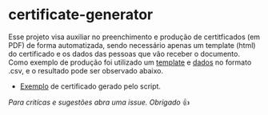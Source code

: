 # certificate-generator

Esse projeto visa auxiliar no preenchimento e produção de certitficados (em PDF) de forma automatizada, sendo necessário apenas um template (html) do certificado e os dados das pessoas que vão receber o documento.
Como exemplo de produção foi utilizado um [template](https://github.com/ThazSobral/certificate-generator/blob/main/template.html) e [dados](https://github.com/ThazSobral/certificate-generator/blob/main/assets/data/graduates%20-%20P%C3%A1gina1.csv) no formato .csv, e o resultado pode ser observado abaixo.

- [Exemplo](https://github.com/ThazSobral/certificate-generator/blob/main/example-pdf/certificate-example.pdf) de certificado gerado pelo script.

*Para critícas e sugestões abra uma issue. Obrigado* :+1:
